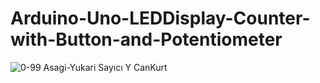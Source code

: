 # Arduino-Uno-LEDDisplay-Counter-with-Button-and-Potentiometer
![0-99 Asagi-Yukari Sayıcı Y CanKurt](https://user-images.githubusercontent.com/36565155/114779353-b00cc880-9d7e-11eb-9bec-49631b02db6c.png)
